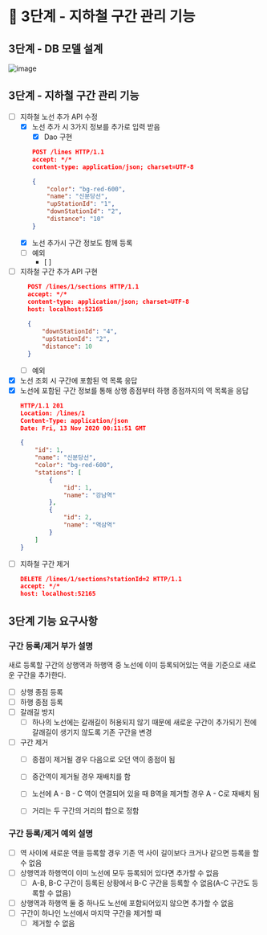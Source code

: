 # 🚀 3단계 - 지하철 구간 관리 기능

## 3단계 - DB 모델 설계 
![image](https://user-images.githubusercontent.com/48986787/117430878-869d2200-af63-11eb-923d-5cc7a5592394.png)


## 3단계 - 지하철 구간 관리 기능
- [ ] 지하철 노선 추가 API 수정
    - [x] 노선 추가 시 3가지 정보를 추가로 입력 받음
      - [x] Dao 구현 
      ```json
      POST /lines HTTP/1.1
      accept: */*
      content-type: application/json; charset=UTF-8
      
      {
          "color": "bg-red-600",
          "name": "신분당선",
          "upStationId": "1",
          "downStationId": "2",
          "distance": "10"
      }
      ```
    - [x] 노선 추가시 구간 정보도 함께 등록
    - [ ] 예외
        - [ ] 
- [ ] 지하철 구간 추가 API 구현
  ```json
    POST /lines/1/sections HTTP/1.1
    accept: */*
    content-type: application/json; charset=UTF-8
    host: localhost:52165
    
    {
        "downStationId": "4",
        "upStationId": "2",
        "distance": 10
    }
    ```
    - [ ] 예외
- [x] 노선 조회 시 구간에 포함된 역 목록 응답
- [x] 노선에 포함된 구간 정보를 통해 상행 종점부터 하행 종점까지의 역 목록을 응답
    ```json
    HTTP/1.1 201 
    Location: /lines/1
    Content-Type: application/json
    Date: Fri, 13 Nov 2020 00:11:51 GMT
    
    {
        "id": 1,
        "name": "신분당선",
        "color": "bg-red-600",
        "stations": [
            {
                "id": 1,
                "name": "강남역"
            },
            {
                "id": 2,
                "name": "역삼역"
            }
        ]
    }
    ```
- [ ] 지하철 구간 제거
    ```json
    DELETE /lines/1/sections?stationId=2 HTTP/1.1
    accept: */*
    host: localhost:52165
    ```

## 3단계 기능 요구사항
### 구간 등록/제거 부가 설명
새로 등록할 구간의 상행역과 하행역 중 노선에 이미 등록되어있는 역을 기준으로 새로운 구간을 추가한다.
- [ ] 상행 종점 등록
- [ ] 하행 종점 등록
- [ ] 갈래길 방지
    - [ ] 하나의 노선에는 갈래길이 허용되지 않기 때문에 새로운 구간이 추가되기 전에 갈래길이 생기지 않도록 기존 구간을 변경
- [ ] 구간 제거
    - [ ] 종점이 제거될 경우 다음으로 오던 역이 종점이 됨
    - [ ] 중간역이 제거될 경우 재배치를 함
    - [ ] 노선에 A - B - C 역이 연결되어 있을 때 B역을 제거할 경우 A - C로 재배치 됨
    - [ ] 거리는 두 구간의 거리의 합으로 정함


### 구간 등록/제거 예외 설명
- [ ] 역 사이에 새로운 역을 등록할 경우 기존 역 사이 길이보다 크거나 같으면 등록을 할 수 없음
- [ ] 상행역과 하행역이 이미 노선에 모두 등록되어 있다면 추가할 수 없음
    - [ ] A-B, B-C 구간이 등록된 상황에서 B-C 구간을 등록할 수 없음(A-C 구간도 등록할 수 없음)
- [ ] 상행역과 하행역 둘 중 하나도 노선에 포함되어있지 않으면 추가할 수 없음
- [ ] 구간이 하나인 노선에서 마지막 구간을 제거할 때
    - [ ] 제거할 수 없음